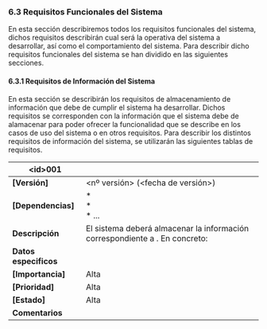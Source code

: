### 6.3 Requisitos Funcionales del Sistema
En esta sección describiremos todos los requisitos funcionales del sistema, dichos requisitos describirán cual será la operativa del sistema a desarrollar, así como el comportamiento del sistema. Para describir dicho requisitos funcionales del sistema se han dividido en las siguientes secciones.
#### 6.3.1 	Requisitos de Información del Sistema
En esta sección se describirán los requisitos de almacenamiento de información que debe de cumplir el sistema ha desarrollar. Dichos requisitos se corresponden con la información que el sistema debe de alamacenar para poder ofrecer la funcionalidad que se describe en los casos de uso del sistema o en otros requisitos. Para describir los distintos requisitos de información del sistema, se utilizarán las siguientes tablas de requisitos.


| **\<id>001** |  |
| -- | -- |
| **[Versión]** | \<nº versión> (<fecha de versión>) |
| **[Dependencias]** | * <requisitos generales de los que depende> <br> * <otros requisitos de los que depende> <br> * ... |
| **Descripción** | El sistema deberá almacenar la información correspondiente a <concepto relevante>. En concreto: |
| **Datos especificos** |  |
| **[Importancia]** | Alta |
| **[Prioridad]** | Alta |
| **[Estado]** | Alta |
| **Comentarios** | |
